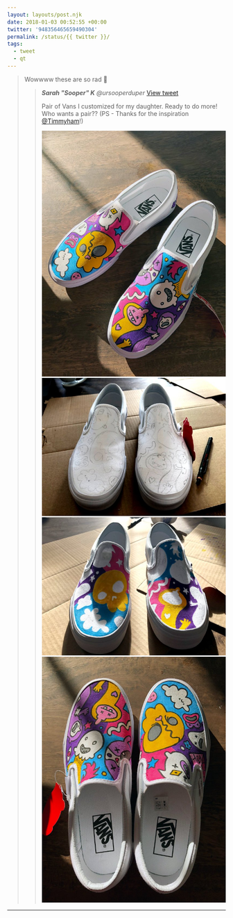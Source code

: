 ```yaml
---
layout: layouts/post.njk
date: 2018-01-03 00:52:55 +00:00
twitter: '948356465659490304'
permalink: /status/{{ twitter }}/
tags: 
  - tweet
  - qt
---
```


> Wowwww these are so rad 🙌 
> 
> > <cite>**Sarah "Sooper" K** @ursooperduper</cite> [View tweet](https://twitter.com/ursooperduper/status/948352861380972544)
> > 
> > Pair of Vans I customized for my daughter. Ready to do more! Who wants a pair?? (PS - Thanks for the inspiration [@Timmyham](https://twitter.com/Timmyham)!)
> > 
> > ![](/img/_qt/DSk5znjVoAAxwL6.jpg)
> > ![](/img/_qt/DSk5zjLUMAAk8Rn.jpg)
> > ![](/img/_qt/DSk5zlhUQAE8gwX.jpg)
> > ![](/img/_qt/DSk5zq2V4AAajX6.jpg)

---
